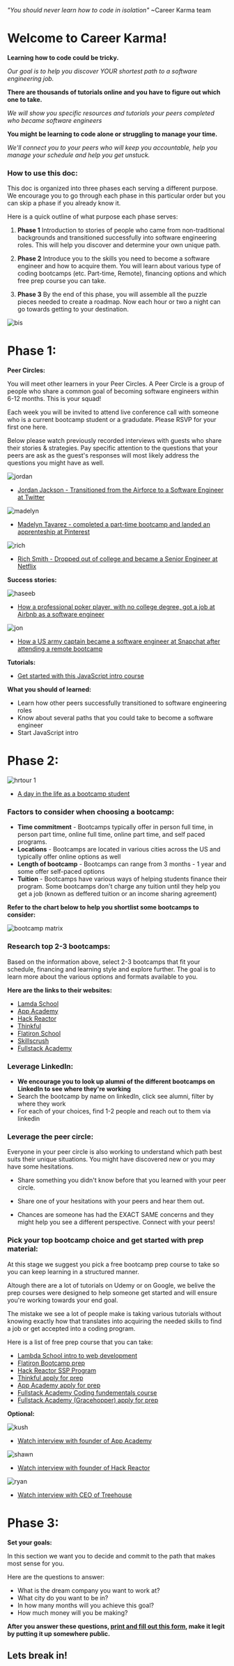 
*"You should never learn how to code in isolation"* ~Career Karma team

# Welcome to Career Karma!


**Learning how to code could be tricky.** 

*Our goal is to help you discover YOUR shortest path to a software engineering job.* 

**There are thousands of tutorials online and you have to figure out which one to take.** 

*We will show you specific resources and tutorials your peers completed who became software engineers*

**You might be learning to code alone or struggling to manage your time.** 

*We'll connect you to your peers who will keep you accountable, help you manage your schedule and help you get unstuck.*


### How to use this doc:

This doc is organized into three phases each serving a different purpose. We encourage you to go through each phase in this particular order but you can skip a phase if you already know it. 

Here is a quick outline of what purpose each phase serves:

1. **Phase 1** Introduction to stories of people who came from non-traditional backgrounds and transitioned successfully into software engineering roles. This will help you discover and determine your own unique path.

2. **Phase 2** Introduce you to the skills you need to become a software engineer and how to acquire them. You will learn about various type of coding bootcamps (etc. Part-time, Remote), financing options and which free prep course you can take. 

3. **Phase 3** By the end of this phase, you will assemble all the puzzle pieces needed to create a roadmap. Now each hour or two a night can go towards getting to your destination. 

![bis](https://user-images.githubusercontent.com/25531425/45248567-6c4cab00-b2c7-11e8-8d86-0b31633c2763.jpg)


# Phase 1:

**Peer Circles:**

You will meet other learners in your Peer Circles. A Peer Circle is a group of people who share a common goal of becoming software engineers within 6-12 months. This is your squad! 

Each week you will be invited to attend live conference call with someone who is a current bootcamp student or a gradudate. Please RSVP for your first one here. 

Below please watch previously recorded interviews with guests who share their stories & strategies. Pay specific attention to the questions that your peers are ask as the guest's responses will most likely address the questions you might have as well.

![jordan](https://user-images.githubusercontent.com/25531425/45239250-75bf1e80-b299-11e8-9606-e1b46a185a0c.jpg)

  * [Jordan Jackson - Transitioned from the Airforce to a Software Engineer at Twitter](https://drive.google.com/file/d/1j87DSymAxhZMLzSopEBHydgHK6T_cXxc/view?usp=sharing)

![madelyn](https://user-images.githubusercontent.com/25531425/45239415-0138af80-b29a-11e8-9dbc-32d966d98fc0.jpg)

  * [Madelyn Tavarez - completed a part-time bootcamp and landed an apprenteship at Pinterest](https://drive.google.com/file/d/1-4UlSLfBJNbQZ6-CG7QeF9ED6QYsjqEo/view?usp=sharing)

![rich](https://user-images.githubusercontent.com/25531425/45239717-0a764c00-b29b-11e8-8acd-a67b813c2a14.jpg)

 * [Rich Smith - Dropped out of college and became a Senior Engineer at Netflix](https://drive.google.com/file/d/18HisDmwFdifEeOyfd6FFMUR2-FL4jf47/view?usp=sharing)

**Success stories:**

![haseeb](https://user-images.githubusercontent.com/25531425/45239889-b5870580-b29b-11e8-932e-6224a498d5f4.jpg)


  * [How a professional poker player, with no college degree, got a job at Airbnb as a software engineer](https://breakingintostartups.com/haseeq-qureshi-software-engineer-professional-poker-player/)

![jon](https://user-images.githubusercontent.com/25531425/45239956-e830fe00-b29b-11e8-9c6f-6e6a3ab4efd6.jpg)


  * [How a US army captain became a software engineer at Snapchat after attending a remote bootcamp](https://breakingintostartups.com/71-jon-deng-u-s-army-captain-became-software-engineer-snapchat/)

**Tutorials:**

  * [Get started with this JavaScript intro course](https://www.codecademy.com/learn/introduction-to-javascript?utm_source=google&utm_medium=adwords&utm_campaign=tm&utm_content=tm_javascript&utm_term=%2Bcodecademy%20%2Bjavascript&gclid=Cj0KCQjww8jcBRDZARIsAJGCSGu3mbP3AjJkLTWhnhXRGlbboIcW0x2eolFXAyb1l5Wbx41u1wpq6jUaAlS7EALw_wcB)

**What you should of learned:**

  * Learn how other peers successfully transitioned to software engineering roles
  * Know about several paths that you could take to become a software engineer
  * Start JavaScript intro


# Phase 2:



  ![hrtour 1](https://user-images.githubusercontent.com/25531425/45191491-6045e800-b1f8-11e8-8f17-45f4fc82d19c.jpg)


  * [A day in the life as a bootcamp student](https://www.youtube.com/watch?v=AvASMtTfR-8)

### Factors to consider when choosing a bootcamp:


   *   **Time commitment** - Bootcamps typically offer in person full time, in person part time, online full time, online part time, and self paced programs.
   * **Locations** - Bootcamps are located in various cities across the US and typically offer online options as well
   * **Length of bootcamp** - Bootcamps can range from 3 months - 1 year and some offer self-paced options
   * **Tuition** - Bootcamps have various ways of helping students finance their program. Some bootcamps don't charge any tuition until they help you get a job (known as deffered tuition or an income sharing agreement)

**Refer to the chart below to help you shortlist some bootcamps to consider:**

  ![bootcamp matrix](https://user-images.githubusercontent.com/25531425/45193068-24fbe700-b201-11e8-99de-a16c6683bef8.jpg)


### Research top 2-3 bootcamps:

  Based on the information above, select 2-3 bootcamps that fit your schedule, financing and learning style and explore further. The goal is to learn more about the various options and formats available to you.

  **Here are the links to their websites:**
  
  * [Lamda School](https://lambdaschool.com/)
  * [App Academy](https://www.appacademy.io/)
  * [Hack Reactor](https://www.hackreactor.com/)
  * [Thinkful](https://www.thinkful.com)
  * [Flatiron School](https://flatironschool.com/)
  * [Skillscrush](https://skillcrush.com/)
  * [Fullstack Academy](https://www.fullstackacademy.com/)


### Leverage LinkedIn:

  * **We encourage you to look up alumni of the different bootcamps on LinkedIn to see where they're working**
   * Search the bootcamp by name on linkedIn, click see alumni, filter by where they work
   * For each of your choices, find 1-2 people and reach out to them via linkedin


### Leverage the peer circle:

  Everyone in your peer circle is also working to understand which path best suits their unique situations. You might have discovered new or you may have some hesitations.

  * Share something you didn't know before that you learned with your peer circle. 
  
  * Share one of your hesitations with your peers and hear them out.

  * Chances are someone has had the EXACT SAME concerns and they might help you see a different perspective. Connect with your peers!

### Pick your top bootcamp choice and get started with prep material:

  At this stage we suggest you pick a free bootcamp prep course to take so you can keep learning in a structured manner. 
  
  Altough there are a lot of tutorials on Udemy or on Google, we belive the prep courses were designed to help someone get started and will ensure you're working towards your end goal. 
  
  The mistake we see a lot of people make is taking various tutorials without knowing exactly how that translates into acquiring the needed skills to find a job or get accepted into a coding program.  
  
Here is a list of free prep course that you can take: 

  * [Lambda School intro to web development](http://smarturl.it/Lambda-School-prep)
  * [Flatiron Bootcamp prep](http://smarturl.it/FlatironPrep)
  * [Hack Reactor SSP Program](http://smarturl.it/Hack-Reactor-prep)
  * [Thinkful apply for prep](http://smarturl.it/Thinkful)
  * [App Academy apply for prep](https://www.appacademy.io)
  * [Fullstack Academy Coding fundementals course](http://smarturl.it/Fullstack-Academy)
  * [Fullstack Academy (Gracehopper) apply for prep](http://smarturl.it/Fullstack-gracehoppe)

**Optional:**

  ![kush](https://user-images.githubusercontent.com/25531425/45231941-a778bb00-b282-11e8-9108-8cf9c4710cb9.jpg)

  * [Watch interview with founder of App Academy](https://breakingintostartups.com/kush-patel-founder-of-app-academy/)

![shawn](https://user-images.githubusercontent.com/25531425/45232030-ec9ced00-b282-11e8-8893-76cda2929afe.jpg)

  * [Watch interview with founder of Hack Reactor](https://breakingintostartups.com/shawn-drost-founder-hack-reactor/)

![ryan](https://user-images.githubusercontent.com/25531425/45232126-338ae280-b283-11e8-9967-4e7fd9a0c0bb.jpg)

  * [Watch interview with CEO of Treehouse](https://breakingintostartups.com/ryan-carson-ceo-treehouse/)

# Phase 3:

**Set your goals:**

In this section we want you to decide and commit to the path that makes most sense for you.

Here are the questions to answer:

* What is the dream company you want to work at?
* What city do you want to be in?
* In how many months will you achieve this goal?
* How much money will you be making?


**After you answer these questions, [print and fill out this form](https://docs.google.com/document/d/12jDschLbdBNZ-iuURcfovWrBDOvmBuPJI9TXwj6vddM/edit?usp=sharing), make it legit by putting it up somewhere public.**

## Lets break in!

